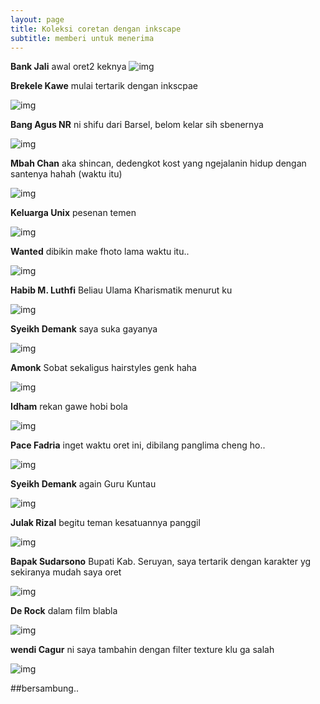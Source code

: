```yaml
---
layout: page
title: Koleksi coretan dengan inkscape
subtitle: memberi untuk menerima
---
```


**Bank Jali** awal oret2 keknya
![img](/img/1.png)

**Brekele Kawe** mulai tertarik dengan inkscpae

![img](/img/2.jpg)

**Bang Agus NR** ni shifu dari Barsel, belom kelar sih sbenernya

![img](/img/3.png)

**Mbah Chan** aka shincan, dedengkot kost yang ngejalanin hidup dengan santenya hahah (waktu itu)

![img](/img/4.png)

**Keluarga Unix** pesenan temen

![img](/img/5.png)

**Wanted** dibikin make fhoto lama waktu itu..

![img](/img/6.png)

**Habib M. Luthfi** Beliau Ulama Kharismatik menurut ku

![img](/img/7.jpg)

**Syeikh Demank** saya suka gayanya

![img](/img/8.png)

**Amonk** Sobat sekaligus hairstyles genk haha

![img](/img/9.png)

**Idham** rekan gawe hobi bola

![img](/img/10.png)

**Pace Fadria** inget waktu oret ini, dibilang panglima cheng ho..

![img](/img/11.png)

**Syeikh Demank** again Guru Kuntau 

![img](/img/12.png)

**Julak Rizal** begitu teman kesatuannya panggil

![img](/img/13.png)

**Bapak Sudarsono** Bupati Kab. Seruyan, saya tertarik dengan karakter yg sekiranya mudah saya oret

![img](/img/14.png)

**De Rock** dalam film blabla

![img](/img/15.png)

**wendi Cagur** ni saya tambahin dengan filter texture klu ga salah

![img](/img/16.jpg)

##bersambung..
